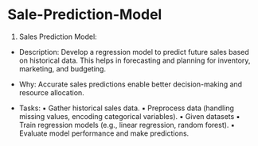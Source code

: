 # Sale-Prediction-Model
1. Sales Prediction Model:
* Description: Develop a regression model to predict future sales based
on historical data. This helps in forecasting and planning for inventory,
marketing, and budgeting.
* Why: Accurate sales predictions enable better decision-making and
resource allocation.

* Tasks:
 ▪ Gather historical sales data.
▪ Preprocess data (handling missing values, encoding categorical
variables).
▪ Given datasets 
▪ Train regression models (e.g., linear regression, random forest).
▪ Evaluate model performance and make predictions.
